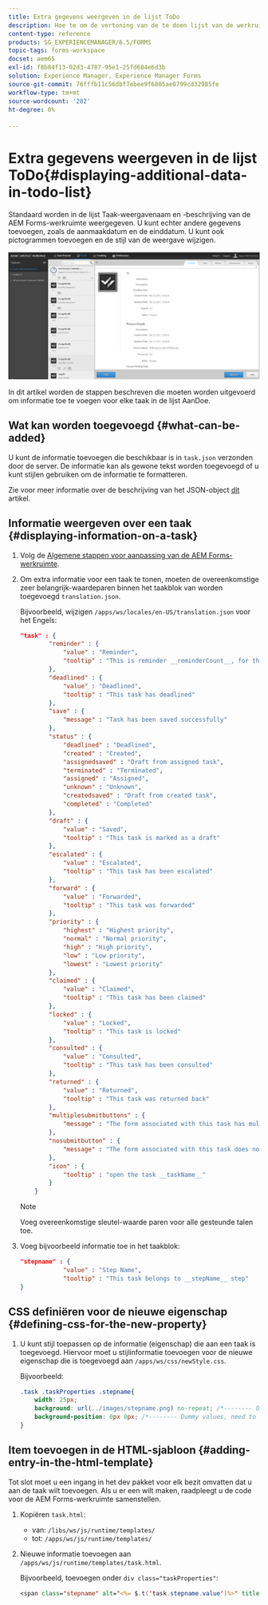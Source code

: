 ```yaml
---
title: Extra gegevens weergeven in de lijst ToDo
description: Hoe te om de vertoning van de te doen lijst van de werkruimte van AEM Forms van het LiveCycle aan te passen om meer informatie naast het gebrek te tonen.
content-type: reference
products: SG_EXPERIENCEMANAGER/6.5/FORMS
topic-tags: forms-workspace
docset: aem65
exl-id: f8b84f13-02d3-4787-95e1-25fd684e6d3b
solution: Experience Manager, Experience Manager Forms
source-git-commit: 76fffb11c56dbf7ebee9f6805ae0799cd32985fe
workflow-type: tm+mt
source-wordcount: '282'
ht-degree: 0%

---
```


# Extra gegevens weergeven in de lijst ToDo{#displaying-additional-data-in-todo-list}

Standaard worden in de lijst Taak-weergavenaam en -beschrijving van de AEM Forms-werkruimte weergegeven. U kunt echter andere gegevens toevoegen, zoals de aanmaakdatum en de einddatum. U kunt ook pictogrammen toevoegen en de stijl van de weergave wijzigen.

![Een blik bij de Te doen lusje van de Werkruimte van de HTML die standaardconfiguratie tonen](assets/html-todo-list.png)

In dit artikel worden de stappen beschreven die moeten worden uitgevoerd om informatie toe te voegen voor elke taak in de lijst AanDoe.

## Wat kan worden toegevoegd {#what-can-be-added}

U kunt de informatie toevoegen die beschikbaar is in `task.json` verzonden door de server. De informatie kan als gewone tekst worden toegevoegd of u kunt stijlen gebruiken om de informatie te formatteren.

Zie voor meer informatie over de beschrijving van het JSON-object [dit](/help/forms/using/html-workspace-json-object-description.md) artikel.

## Informatie weergeven over een taak {#displaying-information-on-a-task}

1. Volg de [Algemene stappen voor aanpassing van de AEM Forms-werkruimte](../../forms/using/generic-steps-html-workspace-customization.md).
1. Om extra informatie voor een taak te tonen, moeten de overeenkomstige zeer belangrijk-waardeparen binnen het taakblok van worden toegevoegd `translation.json`.

   Bijvoorbeeld, wijzigen `/apps/ws/locales/en-US/translation.json` voor het Engels:

   ```json
   "task" : {
           "reminder" : {
               "value" : "Reminder",
               "tooltip" : "This is reminder __reminderCount__, for this task."
           },
           "deadlined" : {
               "value" : "Deadlined",
               "tooltip" : "This task has deadlined"
           },
           "save" : {
               "message" : "Task has been saved successfully"
           },
           "status" : {
               "deadlined" : "Deadlined",
               "created" : "Created",
               "assignedsaved" : "Draft from assigned task",
               "terminated" : "Terminated",
               "assigned" : "Assigned",
               "unknown" : "Unknown",
               "createdsaved" : "Draft from created task",
               "completed" : "Completed"
           },
           "draft" : {
               "value" : "Saved",
               "tooltip" : "This task is marked as a draft"
           },
           "escalated" : {
               "value" : "Escalated",
               "tooltip" : "This task has been escalated"
           },
           "forward" : {
               "value" : "Forwarded",
               "tooltip" : "This task was forwarded"
           },
           "priority" : {
               "highest" : "Highest priority",
               "normal" : "Normal priority",
               "high" : "High priority",
               "low" : "Low priority",
               "lowest" : "Lowest priority"
           },
           "claimed" : {
               "value" : "Claimed",
               "tooltip" : "This task has been claimed"
           },
           "locked" : {
               "value" : "Locked",
               "tooltip" : "This task is locked"
           },
           "consulted" : {
               "value" : "Consulted",
               "tooltip" : "This task has been consulted"
           },
           "returned" : {
               "value" : "Returned",
               "tooltip" : "This task was returned back"
           },
           "multiplesubmitbuttons" : {
               "message" : "The form associated with this task has multiple submit buttons so the Workspace Complete button will be disabled. Click the appropriate button on the form to submit it."
           },
           "nosubmitbutton" : {
               "message" : "The form associated with this task does not appear to have submit buttons. You may need to upgrade your Adobe Reader version to 9.1 or greater and enable the Reader Submit option in your process."
           },
           "icon" : {
               "tooltip" : "open the task __taskName__"
           }
       }
   ```

   >[!NOTE]
   >
   >Voeg overeenkomstige sleutel-waarde paren voor alle gesteunde talen toe.

1. Voeg bijvoorbeeld informatie toe in het taakblok:

   ```json
   "stepname" : {
               "value" : "Step Name",
               "tooltip" : "This task belongs to __stepName__ step"
   }
   ```

## CSS definiëren voor de nieuwe eigenschap {#defining-css-for-the-new-property}

1. U kunt stijl toepassen op de informatie (eigenschap) die aan een taak is toegevoegd. Hiervoor moet u stijlinformatie toevoegen voor de nieuwe eigenschap die is toegevoegd aan `/apps/ws/css/newStyle.css`.

   Bijvoorbeeld:

   ```css
   .task .taskProperties .stepname{
       width: 25px;
       background: url(../images/stepname.png) no-repeat; /*-------- Or just reuse background image / image-sprite defined .task .taskProperties span of style.css---------------------*/
       background-position: 0px 0px; /*-------- Dummy values, need to be configured as per user background image / image-sprite ---------------------*/
   }
   ```

## Item toevoegen in de HTML-sjabloon {#adding-entry-in-the-html-template}

Tot slot moet u een ingang in het dev pakket voor elk bezit omvatten dat u aan de taak wilt toevoegen. Als u er een wilt maken, raadpleegt u de code voor de AEM Forms-werkruimte samenstellen.

1. Kopiëren `task.html`:

   * van: `/libs/ws/js/runtime/templates/`
   * tot: `/apps/ws/js/runtime/templates/`

1. Nieuwe informatie toevoegen aan `/apps/ws/js/runtime/templates/task.html`.

   Bijvoorbeeld, toevoegen onder `div class="taskProperties"`:

   ```jsp
   <span class="stepname" alt="<%= $.t('task.stepname.value')%>" title = '<%= $.t("task.stepname.tooltip",{stepName:stepName})%>'/>
   ```
